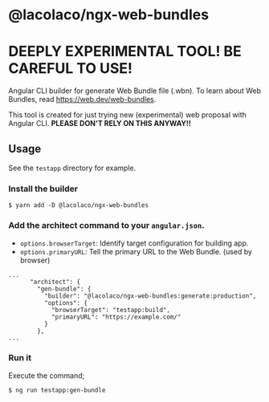# @lacolaco/ngx-web-bundles

# DEEPLY EXPERIMENTAL TOOL! BE CAREFUL TO USE!

Angular CLI builder for generate Web Bundle file (.wbn). 
To learn about Web Bundles, read https://web.dev/web-bundles.

This tool is created for just trying new (experimental) web proposal with Angular CLI. 
**PLEASE DON'T RELY ON THIS ANYWAY!!**

## Usage

See the `testapp` directory for example.

### Install the builder

```
$ yarn add -D @lacolaco/ngx-web-bundles
```

### Add the architect command to your `angular.json`.

- `options.browserTarget`: Identify target configuration for building app. 
- `options.primaryURL`: Tell the primary URL to the Web Bundle. (used by browser)

```
...
      "architect": {
        "gen-bundle": {
          "builder": "@lacolaco/ngx-web-bundles:generate:production",
          "options": {
            "browserTarget": "testapp:build",
            "primaryURL": "https://example.com/"
          }
        },
...      
```

### Run it

Execute the command;

```
$ ng run testapp:gen-bundle
```


